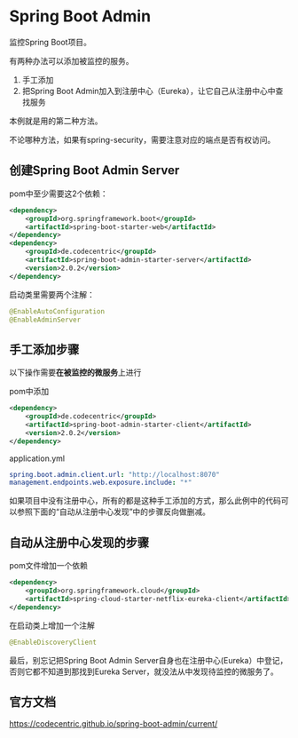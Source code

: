Spring Boot Admin
====================
监控Spring Boot项目。

有两种办法可以添加被监控的服务。

1. 手工添加
2. 把Spring Boot Admin加入到注册中心（Eureka），让它自己从注册中心中查找服务

本例就是用的第二种方法。

不论哪种方法，如果有spring-security，需要注意对应的端点是否有权访问。

## 创建Spring Boot Admin Server
pom中至少需要这2个依赖：

```xml
<dependency>
	<groupId>org.springframework.boot</groupId>
	<artifactId>spring-boot-starter-web</artifactId>
</dependency>
<dependency>
	<groupId>de.codecentric</groupId>
	<artifactId>spring-boot-admin-starter-server</artifactId>
	<version>2.0.2</version>
</dependency>
```
启动类里需要两个注解：

```java
@EnableAutoConfiguration
@EnableAdminServer
```

## 手工添加步骤
以下操作需要**在被监控的微服务**上进行

pom中添加

```xml
<dependency>
    <groupId>de.codecentric</groupId>
    <artifactId>spring-boot-admin-starter-client</artifactId>
    <version>2.0.2</version>
</dependency>
```

application.yml

```yml
spring.boot.admin.client.url: "http://localhost:8070"  
management.endpoints.web.exposure.include: "*"  
```

如果项目中没有注册中心，所有的都是这种手工添加的方式，那么此例中的代码可以参照下面的“自动从注册中心发现”中的步骤反向做删减。

## 自动从注册中心发现的步骤
pom文件增加一个依赖

```xml
<dependency>
    <groupId>org.springframework.cloud</groupId>
    <artifactId>spring-cloud-starter-netflix-eureka-client</artifactId>
</dependency>
```
在启动类上增加一个注解

```java
@EnableDiscoveryClient
```
最后，别忘记把Spring Boot Admin Server自身也在注册中心(Eureka）中登记，否则它都不知道到那找到Eureka Server，就没法从中发现待监控的微服务了。

## 官方文档
https://codecentric.github.io/spring-boot-admin/current/
